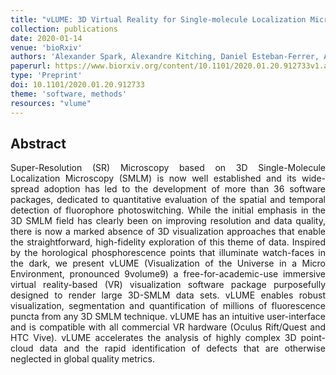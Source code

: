```yaml
---
title: "vLUME: 3D Virtual Reality for Single-molecule Localization Microscopy"
collection: publications
date: 2020-01-14
venue: 'bioRxiv'
authors: 'Alexander Spark, Alexandre Kitching, Daniel Esteban-Ferrer, Anoushka Handa, Alexander R Carr, Lisa-Maria Needham, Aleks Ponjavic, Mafalda Da Cunha Santos, James McColl, Christophe Leterrier, Simon J Davis, Ricardo Henriques, Steven F Lee'
paperurl: https://www.biorxiv.org/content/10.1101/2020.01.20.912733v1.abstract
type: 'Preprint'
doi: 10.1101/2020.01.20.912733
theme: 'software, methods'
resources: "vlume"
---
```


<h2> Abstract </h2>
<p align= "justify">
Super-Resolution (SR) Microscopy based on 3D Single-Molecule Localization Microscopy (SMLM) is now well established and its wide-spread adoption has led to the development of more than 36 software packages, dedicated to quantitative evaluation of the spatial and temporal detection of fluorophore photoswitching. While the initial emphasis in the 3D SMLM field has clearly been on improving resolution and data quality, there is now a marked absence of 3D visualization approaches that enable the straightforward, high-fidelity exploration of this theme of data. Inspired by the horological phosphorescence points that illuminate watch-faces in the dark, we present vLUME (Visualization of the Universe in a Micro Environment, pronounced 9volume9) a free-for-academic-use immersive virtual reality-based (VR) visualization software package purposefully designed to render large 3D-SMLM data sets. vLUME enables robust visualization, segmentation and quantification of millions of fluorescence puncta from any 3D SMLM technique. vLUME has an intuitive user-interface and is compatible with all commercial VR hardware (Oculus Rift/Quest and HTC Vive). vLUME accelerates the analysis of highly complex 3D point-cloud data and the rapid identification of defects that are otherwise neglected in global quality metrics.
